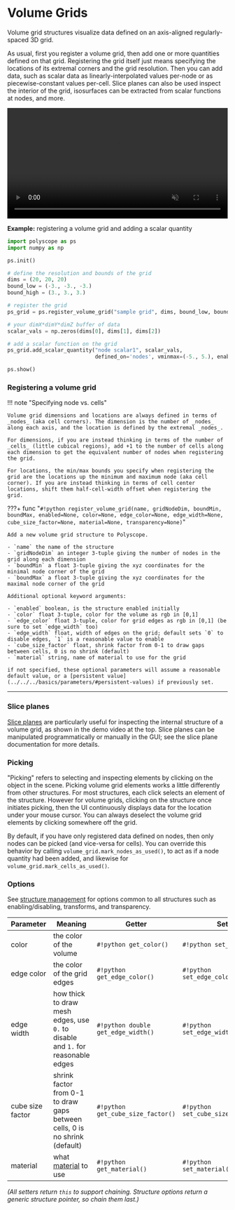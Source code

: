 # Volume Grids

Volume grid structures visualize data defined on an axis-aligned regularly-spaced 3D grid. 

As usual, first you register a volume grid, then add one or more quantities defined on that grid. Registering the grid itself just means specifying the locations of its extremal corners and the grid resolution. Then you can add data, such as scalar data as linearly-interpolated values per-node or as piecewise-constant values per-cell. Slice planes can also be used inspect the interior of the grid, isosurfaces can be extracted from scalar functions at nodes, and more. 

<video width=100% autoplay muted loop>
  <source src="[[url.prefix]]/media/movies/volume_grid_demo_compress.mp4" type="video/mp4">
  Your browser does not support the video tag.
</video>

**Example:** registering a volume grid and adding a scalar quantity
```python
import polyscope as ps
import numpy as np

ps.init()

# define the resolution and bounds of the grid
dims = (20, 20, 20)
bound_low = (-3., -3., -3.)
bound_high = (3., 3., 3.)

# register the grid
ps_grid = ps.register_volume_grid("sample grid", dims, bound_low, bound_high)

# your dimX*dimY*dimZ buffer of data
scalar_vals = np.zeros(dims[0], dims[1], dims[2]) 

# add a scalar function on the grid
ps_grid.add_scalar_quantity("node scalar1", scalar_vals, 
                            defined_on='nodes', vminmax=(-5., 5.), enabled=True)

ps.show()
```

### Registering a volume grid

!!! note "Specifying node vs. cells"

    Volume grid dimensions and locations are always defined in terms of _nodes_ (aka cell corners). The dimension is the number of _nodes_ along each axis, and the location is defined by the extremal _nodes_.

    For dimensions, if you are instead thinking in terms of the number of _cells_ (little cubical regions), add +1 to the number of cells along each dimension to get the equivalent number of nodes when registering the grid.

    For locations, the min/max bounds you specify when registering the grid are the locations up the minimum and maximum node (aka cell corner). If you are instead thinking in terms of cell center locations, shift them half-cell-width offset when registering the grid.


???+ func "`#!python register_volume_grid(name, gridNodeDim, boundMin, boundMax, enabled=None, color=None, edge_color=None, edge_width=None, cube_size_factor=None, material=None, transparency=None)`"

    Add a new volume grid structure to Polyscope.

    - `name` the name of the structure
    - `gridNodeDim` an integer 3-tuple giving the number of nodes in the grid along each dimension
    - `boundMin` a float 3-tuple giving the xyz coordinates for the minimal node corner of the grid
    - `boundMax` a float 3-tuple giving the xyz coordinates for the maximal node corner of the grid
    
    Additional optional keyword arguments:

    - `enabled` boolean, is the structure enabled initially
    - `color` float 3-tuple, color for the volume as rgb in [0,1]
    - `edge_color` float 3-tuple, color for grid edges as rgb in [0,1] (be sure to set `edge_width` too)
    - `edge_width` float, width of edges on the grid; default sets `0` to disable edges, `1` is a reasonable value to enable
    - `cube_size_factor` float, shrink factor from 0-1 to draw gaps between cells, 0 is no shrink (default)
    - `material` string, name of material to use for the grid

    if not specified, these optional parameters will assume a reasonable default value, or a [persistent value](../../../basics/parameters/#persistent-values) if previously set.


---

### Slice planes

[Slice planes]([[url.prefix]]/features/slice_planes) are particularly useful for inspecting the internal structure of a volume grid, as shown in the demo video at the top. Slice planes can be manipulated programmatically or manually in the GUI; see the slice plane documentation for more details.

### Picking

"Picking" refers to selecting and inspecting elements by clicking on the object in the scene. Picking volume grid elements works a little differently from other structures. For most structures, each click selects an element of the structure. However for volume grids, clicking on the structure once initiates picking, then the UI continuously displays data for the location under your mouse cursor. You can always deselect the volume grid elements by clicking somewhere off the grid.

By default, if you have only registered data defined on nodes, then only nodes can be picked (and vice-versa for cells). You can override this behavior by calling `volume_grid.mark_nodes_as_used()`, to act as if a node quantity had been added, and likewise for `volume_grid.mark_cells_as_used()`.

### Options

See [structure management]([[url.prefix]]/structures/structure_management/#structure-options) for options common to all structures such as enabling/disabling, transforms, and transparency.

**Parameter** | **Meaning** | **Getter** | **Setter** | **Persistent?**
--- | --- | --- | --- | ---
color | the color of the volume | `#!python get_color()` | `#!python set_color(val)` | [yes]([[url.prefix]]/basics/parameters/#persistent-values)
edge color | the color of the grid edges | `#!python get_edge_color()` | `#!python set_edge_color(val)` | [yes]([[url.prefix]]/basics/parameters/#persistent-values)
edge width | how thick to draw mesh edges, use `0.` to disable and `1.` for reasonable edges | `#!python double get_edge_width()` | `#!python set_edge_width(val)` | [yes]([[url.prefix]]/basics/parameters/#persistent-values)
cube size factor | shrink factor from 0-1 to draw gaps between cells, 0 is no shrink (default) | `#!python get_cube_size_factor()` | `#!python set_cube_size_factor(val)` | [yes]([[url.prefix]]/basics/parameters/#persistent-values)
material | what [material]([[url.prefix]]/features/materials) to use | `#!python get_material()` | `#!python set_material(name)` | [yes]([[url.prefix]]/basics/parameters/#persistent-values) |

_(All setters return `this` to support chaining. Structure options return a generic structure pointer, so chain them last.)_
